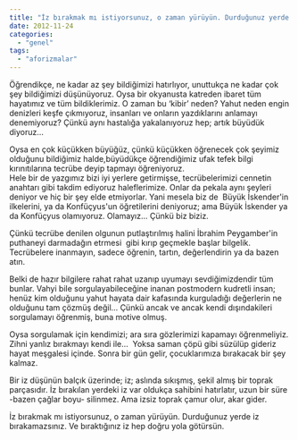 ```yaml
---
title: "İz bırakmak mı istiyorsunuz, o zaman yürüyün. Durduğunuz yerde iz bırakamazsınız."
date: 2012-11-24
categories: 
  - "genel"
tags: 
  - "aforizmalar"
---
```


Öğrendikçe, ne kadar az şey bildiğimizi hatırlıyor, unuttukça ne kadar çok şey bildiğimizi düşünüyoruz. Oysa bir okyanusta katreden ibaret tüm hayatımız ve tüm bildiklerimiz. O zaman bu ‘kibir’ neden? Yahut neden engin denizleri keşfe çıkmıyoruz, insanları ve onların yazdıklarını anlamayı denemiyoruz? Çünkü aynı hastalığa yakalanıyoruz hep; artık büyüdük diyoruz…  
  
Oysa en çok küçükken büyüğüz, çünkü küçükken öğrenecek çok şeyimiz olduğunu bildiğimiz halde,büyüdükçe öğrendiğimiz ufak tefek bilgi kırınıtılarına tecrübe deyip tapmayı öğreniyoruz.  
Hele bir de yazgımız bizi iyi yerlere getirmişse, tecrübelerimizi cennetin anahtarı gibi takdim ediyoruz haleflerimize. Onlar da pekala aynı şeyleri deniyor ve hiç bir şey elde etmiyorlar. Yani mesela biz de  Büyük İskender'in ilkelerini, ya da Konfüçyus'un öğretilerini deniyoruz; ama Büyük İskender ya da Konfüçyus olamıyoruz. Olamayız… Çünkü biz biziz.  
  
Çünkü tecrübe denilen olgunun putlaştırılmış halini İbrahim Peygamber'in puthaneyi darmadağın etrmesi  gibi kırıp geçmekle başlar bilgelik. Tecrübelere inanmayın, sadece öğrenin, tartın, değerlendirin ya da bazen atın.  
  
Belki de hazır bilgilere rahat rahat uzanıp uyumayı sevdiğimizdendir tüm bunlar. Vahyi bile sorgulayabileceğine inanan postmodern kudretli insan; henüz kim olduğunu yahut hayata dair kafasında kurguladığı değerlerin ne olduğunu tam çözmüş değil… Çünkü ancak ve ancak kendi dışındakileri sorgulamayı öğrenmiş, buna motive olmuş.  
  
Oysa sorgulamak için kendimizi; ara sıra gözlerimizi kapamayı öğrenmeliyiz. Zihni yanlız bırakmayı kendi ile…  Yoksa saman çöpü gibi süzülüp gideriz hayat meşgalesi içinde. Sonra bir gün gelir, çocuklarımıza bırakacak bir şey kalmaz.  
  
Bir iz düşünün balçık üzerinde; iz; aslında sıkışmış, şekil almış bir toprak parçasıdır. İz bırakılan yerdeki iz var oldukça sahibini hatırlatır, uzun bir süre -bazen çağlar boyu- silinmez. Ama izsiz toprak çamur olur, akar gider.  
  
İz bırakmak mı istiyorsunuz, o zaman yürüyün. Durduğunuz yerde iz bırakamazsınız. Ve bıraktığınız iz hep doğru yola götürsün.
